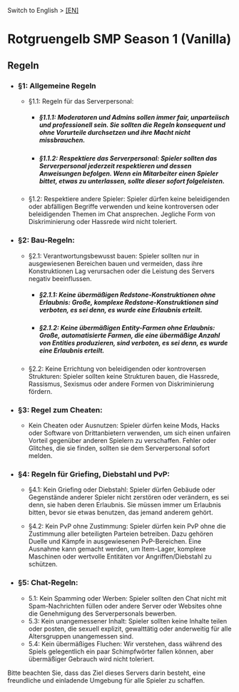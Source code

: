  Switch to English > [[EN]](https://github.com/rotgruengelb/smp/tree/Season-1-(Vanilla)#rotgruengelb-smp-season-1-vanilla)
# Rotgruengelb SMP Season 1 (Vanilla)

## Regeln

* ### §1: Allgemeine Regeln

    * §1.1: Regeln für das Serverpersonal:

        * ##### §1.1.1: Moderatoren und Admins sollen immer fair, unparteiisch und professionell sein. Sie sollten die Regeln konsequent und ohne Vorurteile durchsetzen und ihre Macht nicht missbrauchen.

        * ##### §1.1.2: Respektiere das Serverpersonal: Spieler sollten das Serverpersonal jederzeit respektieren und dessen Anweisungen befolgen. Wenn ein Mitarbeiter einen Spieler bittet, etwas zu unterlassen, sollte dieser sofort folgeleisten.

    * §1.2: Respektiere andere Spieler: Spieler dürfen keine beleidigenden oder abfälligen Begriffe verwenden und keine kontroversen oder beleidigenden Themen im Chat ansprechen. Jegliche Form von Diskriminierung oder Hassrede wird nicht toleriert.

* ### §2: Bau-Regeln:

    * §2.1: Verantwortungsbewusst bauen: Spieler sollten nur in ausgewiesenen Bereichen bauen und vermeiden, dass ihre Konstruktionen Lag verursachen oder die Leistung des Servers negativ beeinflussen.

        * ##### §2.1.1: Keine übermäßigen Redstone-Konstruktionen ohne Erlaubnis: Große, komplexe Redstone-Konstruktionen sind verboten, es sei denn, es wurde eine Erlaubnis erteilt.

        * ##### §2.1.2: Keine übermäßigen Entity-Farmen ohne Erlaubnis: Große, automatisierte Farmen, die eine übermäßige Anzahl von Entities produzieren, sind verboten, es sei denn, es wurde eine Erlaubnis erteilt.

    * §2.2: Keine Errichtung von beleidigenden oder kontroversen Strukturen: Spieler sollten keine Strukturen bauen, die Hassrede, Rassismus, Sexismus oder andere Formen von Diskriminierung fördern.

* ### §3: Regel zum Cheaten:

    * Kein Cheaten oder Ausnutzen: Spieler dürfen keine Mods, Hacks oder Software von Drittanbietern verwenden, um sich einen unfairen Vorteil gegenüber anderen Spielern zu verschaffen. Fehler oder Glitches, die sie finden, sollten sie dem Serverpersonal sofort melden.

* ### §4: Regeln für Griefing, Diebstahl und PvP:

    * §4.1: Kein Griefing oder Diebstahl: Spieler dürfen Gebäude oder Gegenstände anderer Spieler nicht zerstören oder verändern, es sei denn, sie haben deren Erlaubnis. Sie müssen immer um Erlaubnis bitten, bevor sie etwas benutzen, das jemand anderem gehört.

    * §4.2: Kein PvP ohne Zustimmung: Spieler dürfen kein PvP ohne die Zustimmung aller beteiligten Parteien betreiben. Dazu gehören Duelle und Kämpfe in ausgewiesenen PvP-Bereichen. Eine Ausnahme kann gemacht werden, um Item-Lager, komplexe Maschinen oder wertvolle Entitäten vor Angriffen/Diebstahl zu schützen.
    
* ### §5: Chat-Regeln:

    * 5.1: Kein Spamming oder Werben: Spieler sollten den Chat nicht mit Spam-Nachrichten füllen oder andere Server oder Websites ohne die Genehmigung des Serverpersonals bewerben.
    * 5.3: Kein unangemessener Inhalt: Spieler sollten keine Inhalte teilen oder posten, die sexuell explizit, gewalttätig oder anderweitig für alle Altersgruppen unangemessen sind.
    * 5.4: Kein übermäßiges Fluchen: Wir verstehen, dass während des Spiels gelegentlich ein paar Schimpfwörter fallen können, aber übermäßiger Gebrauch wird nicht toleriert.

Bitte beachten Sie, dass das Ziel dieses Servers darin besteht, eine freundliche und einladende Umgebung für alle Spieler zu schaffen.
